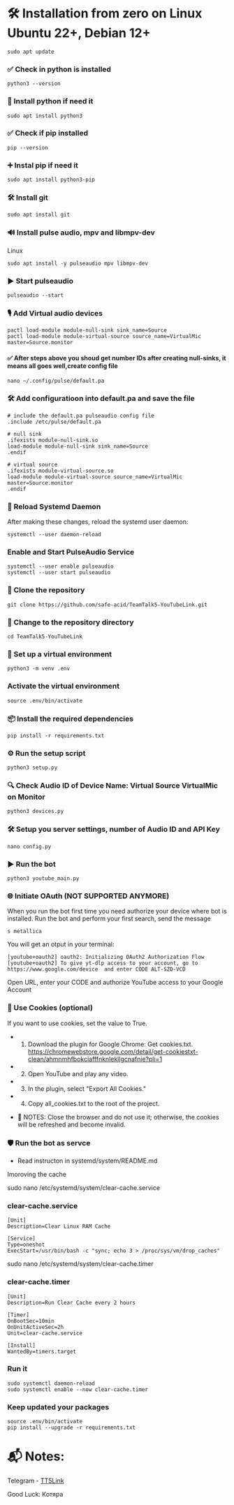 # 🛠️ Installation from zero on Linux Ubuntu 22+, Debian 12+

```shell script
sudo apt update
```
### ✅ Check in python is installed
```shell script
python3 --version 
```
### 🐍 Install python if need it
```shell script
sudo apt install python3
```
### ✅ Check if pip installed
```shell script
pip --version
```
### ➕ Instal pip if need it
```shell script
sudo apt install python3-pip
```
### 🛠️ Install git
```shell script
sudo apt install git
```
### 🔊 Install pulse audio, mpv and libmpv-dev
Linux
```shell script
sudo apt install -y pulseaudio mpv libmpv-dev
```

### ▶️ Start pulseaudio
```shell script
pulseaudio --start
```
### 🎙️ Add Virtual audio devices
```shell script
pactl load-module module-null-sink sink_name=Source
pactl load-module module-virtual-source source_name=VirtualMic master=Source.monitor
```
#### ✅ After steps above you shoud get number IDs after creating null-sinks, it means all goes well,create config file
```shell script
nano ~/.config/pulse/default.pa 
```
### 🛠️ Add configuratioon into default.pa and save the file 
```shell script
# include the default.pa pulseaudio config file
.include /etc/pulse/default.pa

# null sink
.ifexists module-null-sink.so
load-module module-null-sink sink_name=Source
.endif

# virtual source
.ifexists module-virtual-source.so
load-module module-virtual-source source_name=VirtualMic master=Source.monitor
.endif
```
### 🔄 Reload Systemd Daemon
After making these changes, reload the systemd user daemon:
```shell script
systemctl --user daemon-reload
```
### Enable and Start PulseAudio Service
```shell script
systemctl --user enable pulseaudio
systemctl --user start pulseaudio
```

### 📂 Clone the repository
```shell script
git clone https://github.com/safe-acid/TeamTalk5-YouTubeLink.git
```
### 📁 Change to the repository directory
```shell script
cd TeamTalk5-YouTubeLink
```

### 🐍 Set up a virtual environment
```shell script
python3 -m venv .env
```

### Activate the virtual environment
```shell script
source .env/bin/activate
```

### 📦 Install the required dependencies
```shell script
pip install -r requirements.txt
```

### ⚙️ Run the setup script
```shell script
python3 setup.py
```

### 🔍 Check Audio ID of Device Name: Virtual Source VirtualMic on Monitor
```shell script
python3 devices.py
```
### 🛠️ Setup you server settings, number of Audio ID and API Key
```shell script
nano config.py
```
### ▶️ Run the bot
```shell script
python3 youtube_main.py
```
### 🌐 Initiate OAuth (NOT SUPPORTED ANYMORE)
When you run the bot first time you need authorize your device where bot is installed.
Run the bot and perform your first search, send the message
```shell script
s metallica
```
You will get an otput in your terminal:
```shell script
[youtube+oauth2] oauth2: Initializing OAuth2 Authorization Flow
[youtube+oauth2] To give yt-dlp access to your account, go to
https://www.google.com/device  and enter CODE ALT-SZD-VCD
```
Open URL, enter your CODE and authorize YouTube access to your Google Account

### 🍪 Use Cookies (optional)
If you want to use cookies, set the value to True.
* 1. Download the plugin for Google Chrome: Get cookies.txt. 
       https://chromewebstore.google.com/detail/get-cookiestxt-clean/ahmnmhfbokciafffnknlekllgcnafnie?pli=1
* 2. Open YouTube and play any video.
* 3. In the plugin, select "Export All Cookies."
* 4. Copy all_cookies.txt to the root of the project.
    
* 📝 NOTES: Close the browser and do not use it; otherwise, the cookies will be refreshed and become invalid.

### 🛡️ Run the bot as servce 
* Read instructon in systemd/system/README.md

Imoroving the cache 

sudo nano /etc/systemd/system/clear-cache.service
### clear-cache.service
```shell script
[Unit]
Description=Clear Linux RAM Cache

[Service]
Type=oneshot
ExecStart=/usr/bin/bash -c "sync; echo 3 > /proc/sys/vm/drop_caches"
```
sudo nano /etc/systemd/system/clear-cache.timer


### clear-cache.timer
```shell script
[Unit]
Description=Run Clear Cache every 2 hours

[Timer]
OnBootSec=10min
OnUnitActiveSec=2h
Unit=clear-cache.service

[Install]
WantedBy=timers.target

```
### Run it
```shell script
sudo systemctl daemon-reload
sudo systemctl enable --now clear-cache.timer
```

### Keep updated your packages
```shell script
source .env/bin/activate
pip install --upgrade -r requirements.txt

```

# 📬 Notes:
Telegram - <a href="https://t.me/TT5Link"> TT5Link</a>

Good Luck:
Котяра 
